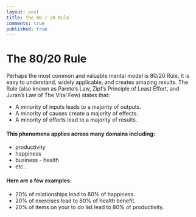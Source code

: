 ```yaml
---
layout: post
title: The 80 / 20 Rule
comments: true
published: true
---
```

# The 80/20 Rule
Perhaps the most common and valuable mental model is 80/20 Rule. It is easy to understand, widely applicable, and creates amazing results.  The Rule (also known as Pareto’s Law, Zipf’s Principle of Least Effort, and Juran’s Law of The Vital Few) states that:
- A minority of inputs leads to a majority of outputs.
- A minority of causes create a majority of effects.
- A minority of efforts lead to a majority of results.

#### This phenomena applies across many domains including:
- productivity
- happiness 
- business - health
- etc...

#### Here are a few examples:

- 20% of relationships lead to 80% of happiness.
- 20% of exercises lead to 80% of health benefit.
- 20% of items on your to do list lead to 80% of productivity.

